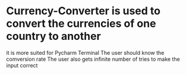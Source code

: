 # Currency-Converter is used to convert the currencies of one country to another
it is more suited for Pycharm Terminal 
The user should know the comversion rate
The user also gets infinite number of tries to make the input correct
